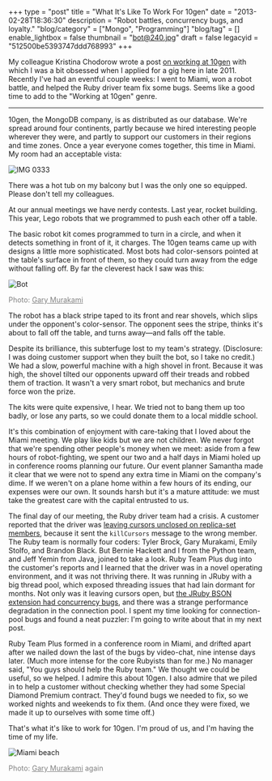 +++
type = "post"
title = "What It's Like To Work For 10gen"
date = "2013-02-28T18:36:30"
description = "Robot battles, concurrency bugs, and loyalty."
"blog/category" = ["Mongo", "Programming"]
"blog/tag" = []
enable_lightbox = false
thumbnail = "bot@240.jpg"
draft = false
legacyid = "512500be5393747ddd768993"
+++

<p>My colleague Kristina Chodorow wrote a post <a href="http://www.kchodorow.com/blog/2011/10/18/on-working-at-10gen/">on working at 10gen</a> with which I was a bit obsessed when I applied for a gig here in late 2011. Recently I've had an eventful couple weeks: I went to Miami, won a robot battle, and helped the Ruby driver team fix some bugs. Seems like a good time to add to the "Working at 10gen" genre.</p>
<hr />
<p>10gen, the MongoDB company, is as distributed as our database. We're spread around four continents, partly because we hired interesting people wherever they were, and partly to support our customers in their regions and time zones. Once a year everyone comes together, this time in Miami. My room had an acceptable vista:</p>
<p><img style="display:block; margin-left:auto; margin-right:auto;" src="IMG_0333.jpg" alt="IMG 0333" title="IMG_0333.jpg" border="0"   /></p>
<p>There was a hot tub on my balcony but I was the only one so equipped. Please don't tell my colleagues.</p>
<p>At our annual meetings we have nerdy contests. Last year, rocket building. This year, Lego robots that we programmed to push each other off a table.</p>
<p>The basic robot kit comes programmed to turn in a circle, and when it detects something in front of it, it charges. The 10gen teams came up with designs a little more sophisticated. Most bots had color-sensors pointed at the table's surface in front of them, so they could turn away from the edge without falling off. By far the cleverest hack I saw was this:</p>
<p><img style="display:block; margin-left:auto; margin-right:auto;" src="bot.jpg" alt="Bot" title="bot.jpg" border="0"   /></p>
<p><span style="color: gray">Photo: <a href="https://twitter.com/GaryMurakami" style="color: gray">Gary Murakami</a></span></p>
<p>The robot has a black stripe taped to its front and rear shovels, which slips under the opponent's color-sensor. The opponent sees the stripe, thinks it's about to fall off the table, and turns away&mdash;and falls off the table.</p>
<p>Despite its brilliance, this subterfuge lost to my team's strategy. (Disclosure: I was doing customer support when they built the bot, so I take no credit.) We had a slow, powerful machine with a high shovel in front. Because it was high, the shovel tilted our opponents upward off their treads and robbed them of traction. It wasn't a very smart robot, but mechanics and brute force won the prize.</p>
<p>The kits were quite expensive, I hear. We tried not to bang them up too badly, or lose any parts, so we could donate them to a local middle school.</p>
<p>It's this combination of enjoyment with care-taking that I loved about the Miami meeting. We play like kids but we are not children. We never forgot that we're spending other people's money when we meet: aside from a few hours of robot-fighting, we spent our two and a half days in Miami holed up in conference rooms planning our future. Our event planner Samantha made it clear that we were not to spend any extra time in Miami on the company's dime. If we weren't on a plane home within a few hours of its ending, our expenses were our own. It sounds harsh but it's a mature attitude: we must take the greatest care with the capital entrusted to us.</p>
<p>The final day of our meeting, the Ruby driver team had a crisis. A customer reported that the driver was <a href="https://jira.mongodb.org/browse/RUBY-545">leaving cursors unclosed on replica-set members</a>, because it sent the <code>killCursors</code> message to the wrong member. The Ruby team is normally four coders: Tyler Brock, Gary Murakami, Emily Stolfo, and Brandon Black. But Bernie Hackett and I from the Python team, and Jeff Yemin from Java, joined to take a look. Ruby Team Plus dug into the customer's reports and I learned that the driver was in a novel operating environment, and it was not thriving there. It was running in JRuby with a big thread pool, which exposed threading issues that had lain dormant for months. Not only was it leaving cursors open, but <a href="https://jira.mongodb.org/browse/RUBY-554">the JRuby BSON extension had concurrency bugs</a>, and there was a strange performance degradation in the connection pool. I spent my time looking for connection-pool bugs and found a neat puzzler: I'm going to write about that in my next post.</p>
<p>Ruby Team Plus formed in a conference room in Miami, and drifted apart after we nailed down the last of the bugs by video-chat, nine intense days later. (Much more intense for the core Rubyists than for me.) No manager said, "You guys should help the Ruby team." We thought we could be useful, so we helped. I admire this about 10gen. I also admire that we piled in to help a customer without checking whether they had some Special Diamond Premium contract. They'd found bugs we needed to fix, so we worked nights and weekends to fix them. (And once they were fixed, we made it up to ourselves with some time off.)</p>
<p>That's what it's like to work for 10gen. I'm proud of us, and I'm having the time of my life.</p>
<p><img style="display:block; margin-left:auto; margin-right:auto;" src="miami-beach.jpg" alt="Miami beach" title="miami-beach.jpg" border="0"   /></p>
<p><span style="color: gray">Photo: <a href="https://twitter.com/GaryMurakami" style="color: gray">Gary Murakami</a> again</span></p>
    